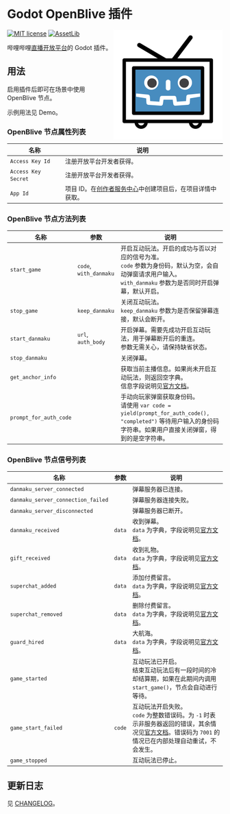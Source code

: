 # Godot OpenBlive 插件

<img src="icon.png?raw=true"  align="right" />

[![MIT license](https://img.shields.io/badge/license-MIT-blue.svg)](LICENSE)
[![AssetLib](https://img.shields.io/badge/AssetLib-OpenBlive-478cbf)](https://godotengine.org/asset-library/asset/1341)

哔哩哔哩[直播开放平台](https://open-live.bilibili.com/document/)的 Godot 插件。

## 用法

启用插件后即可在场景中使用 OpenBlive 节点。

示例用法见 Demo。

### OpenBlive 节点属性列表

| 名称 | 说明 |
| ---- | ---- |
| `Access Key Id`     | 注册开放平台开发者获得。 |
| `Access Key Secret` | 注册开放平台开发者获得。 |
| `App Id`            | 项目 ID。在[创作者服务中心](https://open-live.bilibili.com/open-manage)中创建项目后，在项目详情中获取。 |

### OpenBlive 节点方法列表

| 名称 | 参数 | 说明 |
| ---- | ---- | ---- |
| `start_game` | `code`, `with_danmaku` | 开启互动玩法。开启的成功与否以对应的信号为准。<br />`code` 参数为身份码，默认为空，会自动弹窗请求用户输入。<br />`with_danmaku` 参数为是否同时开启弹幕，默认开启。|
| `stop_game`  | `keep_danmaku`         | 关闭互动玩法。<br />`keep_danmaku` 参数为是否保留弹幕连接，默认会断开。 |
| `start_danmaku` | `url`, `auth_body`  | 开启弹幕。需要先成功开启互动玩法，用于弹幕断开后的重连。<br />参数无需关心，请保持缺省状态。 |
| `stop_danmaku`         | | 关闭弹幕。 |
| `get_anchor_info`      | | 获取当前主播信息。如果尚未开启互动玩法，则返回空字典。<br />信息字段说明见[官方文档](https://open-live.bilibili.com/document/doc&tool/api/interactPlay.html#%E5%BA%94%E7%94%A8%E5%BC%80%E5%90%AF)。|
| `prompt_for_auth_code` | | 手动向玩家弹窗获取身份码。<br />请使用 `var code = yield(prompt_for_auth_code(), "completed")` 等待用户输入的身份码字符串。如果用户直接关闭弹窗，得到的是空字符串。 |

### OpenBlive 节点信号列表

| 名称 | 参数 | 说明 |
| ---- | ---- | ---- |
| `danmaku_server_connected` | | 弹幕服务器已连接。 |
| `danmaku_server_connection_failed` | | 弹幕服务器连接失败。 |
| `danmaku_server_disconnected` | | 弹幕服务器已断开。 |
| `danmaku_received` | `data` | 收到弹幕。<br />`data` 为字典，字段说明见[官方文档](https://open-live.bilibili.com/document/liveRoomData.html#%E8%8E%B7%E5%8F%96%E5%BC%B9%E5%B9%95%E4%BF%A1%E6%81%AF)。 |
| `gift_received` | `data` | 收到礼物。<br />`data` 为字典，字段说明见[官方文档](https://open-live.bilibili.com/document/liveRoomData.html#%E8%8E%B7%E5%8F%96%E7%A4%BC%E7%89%A9%E4%BF%A1%E6%81%AF)。|
| `superchat_added` | `data` | 添加付费留言。<br />`data` 为字典，字段说明见[官方文档](https://open-live.bilibili.com/document/liveRoomData.html#%E8%8E%B7%E5%8F%96%E4%BB%98%E8%B4%B9%E7%95%99%E8%A8%80)。|
| `superchat_removed` | `data` | 删除付费留言。<br />`data` 为字典，字段说明见[官方文档](https://open-live.bilibili.com/document/liveRoomData.html#%E4%BB%98%E8%B4%B9%E7%95%99%E8%A8%80%E4%B8%8B%E7%BA%BF)。|
| `guard_hired` | `data` | 大航海。<br />`data` 为字典，字段说明见[官方文档](https://open-live.bilibili.com/document/liveRoomData.html#%E4%BB%98%E8%B4%B9%E5%A4%A7%E8%88%AA%E6%B5%B7)。|
| `game_started` | | 互动玩法已开启。<br />结束互动玩法后有一段时间的冷却结算期，如果在此期间内调用 `start_game()`，节点会自动进行等待。 |
| `game_start_failed` | `code` | 互动玩法开启失败。<br />`code` 为整数错误码。为 `-1` 时表示非服务器返回的错误，其余情况见[官方文档](https://open-live.bilibili.com/document/doc&tool/auth.html#%E5%85%AC%E5%85%B1%E9%94%99%E8%AF%AF%E7%A0%81)。错误码为 `7001` 的情况已在内部处理自动重试，不会发生。 |
| `game_stopped` | | 互动玩法已停止。 |

## 更新日志

见 [CHANGELOG](CHANGELOG.md)。
